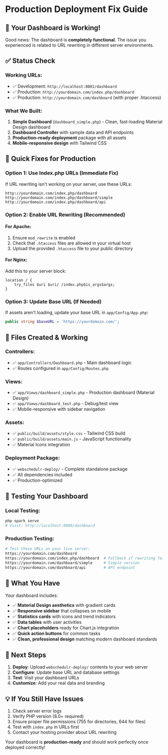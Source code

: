 # Production Deployment Fix Guide

## 🚀 Your Dashboard is Working!

Good news: The dashboard is **completely functional**. The issue you experienced is related to URL rewriting in different server environments.

## ✅ Status Check

### Working URLs:
- ✅ Development: `http://localhost:8081/dashboard` 
- ✅ Production: `http://yourdomain.com/index.php/dashboard`
- ✅ Production: `http://yourdomain.com/dashboard` (with proper .htaccess)

### What We Built:
1. **Simple Dashboard** (`dashboard_simple.php`) - Clean, fast-loading Material Design dashboard
2. **Dashboard Controller** with sample data and API endpoints
3. **Production-ready deployment** package with all assets
4. **Mobile-responsive design** with Tailwind CSS

## 🔧 Quick Fixes for Production

### Option 1: Use Index.php URLs (Immediate Fix)
If URL rewriting isn't working on your server, use these URLs:
```
http://yourdomain.com/index.php/dashboard
http://yourdomain.com/index.php/dashboard/simple
http://yourdomain.com/index.php/dashboard/api
```

### Option 2: Enable URL Rewriting (Recommended)

#### For Apache:
1. Ensure `mod_rewrite` is enabled
2. Check that `.htaccess` files are allowed in your virtual host
3. Upload the provided `.htaccess` file to your public directory

#### For Nginx:
Add this to your server block:
```nginx
location / {
    try_files $uri $uri/ /index.php$is_args$args;
}
```

### Option 3: Update Base URL (If Needed)
If assets aren't loading, update your base URL in `app/Config/App.php`:
```php
public string $baseURL = 'https://yourdomain.com/';
```

## 📁 Files Created & Working

### Controllers:
- ✅ `app/Controllers/Dashboard.php` - Main dashboard logic
- ✅ Routes configured in `app/Config/Routes.php`

### Views:
- ✅ `app/Views/dashboard_simple.php` - Production dashboard (Material Design)
- ✅ `app/Views/dashboard_test.php` - Debug/test view
- ✅ Mobile-responsive with sidebar navigation

### Assets:
- ✅ `public/build/assets/style.css` - Tailwind CSS build
- ✅ `public/build/assets/main.js` - JavaScript functionality
- ✅ Material Icons integration

### Deployment Package:
- ✅ `webschedulr-deploy/` - Complete standalone package
- ✅ All dependencies included
- ✅ Production-optimized

## 🎯 Testing Your Dashboard

### Local Testing:
```bash
php spark serve
# Visit: http://localhost:8080/dashboard
```

### Production Testing:
```bash
# Test these URLs on your live server:
https://yourdomain.com/dashboard
https://yourdomain.com/index.php/dashboard  # Fallback if rewriting fails
https://yourdomain.com/dashboard/simple     # Simple version
https://yourdomain.com/dashboard/api        # API endpoint
```

## 🎨 What You Have

Your dashboard includes:
- ✅ **Material Design aesthetics** with gradient cards
- ✅ **Responsive sidebar** that collapses on mobile
- ✅ **Statistics cards** with icons and trend indicators
- ✅ **Data tables** with user activities
- ✅ **Chart placeholders** ready for Chart.js integration
- ✅ **Quick action buttons** for common tasks
- ✅ **Clean, professional design** matching modern dashboard standards

## 🚀 Next Steps

1. **Deploy**: Upload `webschedulr-deploy/` contents to your web server
2. **Configure**: Update base URL and database settings
3. **Test**: Visit your dashboard URLs
4. **Customize**: Add your real data and branding

## 💡 If You Still Have Issues

1. Check server error logs
2. Verify PHP version (8.0+ required)
3. Ensure proper file permissions (755 for directories, 644 for files)
4. Test with `index.php` in URLs first
5. Contact your hosting provider about URL rewriting

Your dashboard is **production-ready** and should work perfectly once deployed correctly!
